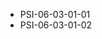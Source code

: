 <!--
    ATTENTION: This file was generated via gradle!
               Do NOT manually edit this file! Any such changes will be overwritten!
-->
* PSI-06-03-01-01
* PSI-06-03-01-02
